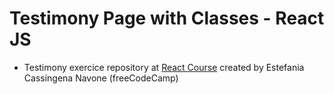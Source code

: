 # Testimony Page with Classes - React JS

- Testimony exercice repository at [React Course](https://www.youtube.com/watch?v=6Jfk8ic3KVk&list=PLGfqNBtezGBFr73EJA3xQTrZWrsZVBnII&index=2) created by Estefania Cassingena Navone (freeCodeCamp)
